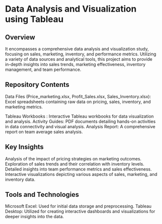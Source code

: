 # **Data Analysis and Visualization using Tableau**

## **Overview**
It encompasses a comprehensive data analysis and visualization study, focusing on sales, marketing, inventory, and performance metrics. Utilizing a variety of data sources and analytical tools, this project aims to provide in-depth insights into sales trends, marketing effectiveness, inventory management, and team performance.

## **Repository Contents**
Data Files (Price_marketing.xlsx, Profit_Sales.xlsx, Sales_Inventory.xlsx): Excel spreadsheets containing raw data on pricing, sales, inventory, and marketing metrics.

Tableau Workbooks : Interactive Tableau workbooks for data visualization and analysis.
Activity Guides: PDF documents detailing hands-on activities in data connectivity and visual analysis.
Analysis Report: A comprehensive report on team average sales analysis.

## **Key Insights**
Analysis of the impact of pricing strategies on marketing outcomes.
Exploration of sales trends and their correlation with inventory levels.
Detailed insights into team performance metrics and sales effectiveness.
Interactive visualizations depicting various aspects of sales, marketing, and inventory data.

## **Tools and Technologies**
Microsoft Excel: Used for initial data storage and preprocessing.
Tableau Desktop: Utilized for creating interactive dashboards and visualizations for deeper insights into the data.






